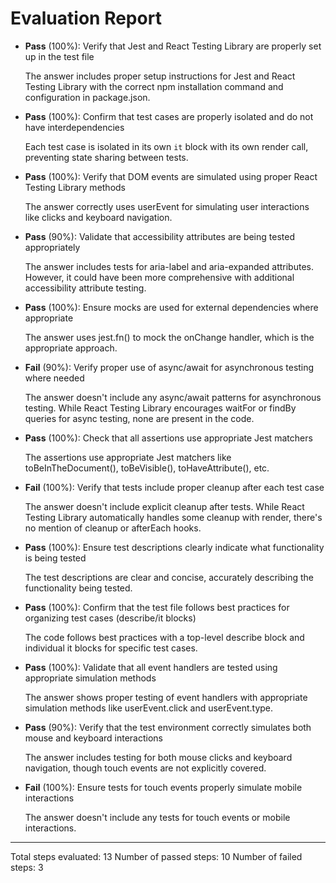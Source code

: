 # Evaluation Report

- **Pass** (100%): Verify that Jest and React Testing Library are properly set up in the test file
  
  The answer includes proper setup instructions for Jest and React Testing Library with the correct npm installation command and configuration in package.json.

- **Pass** (100%): Confirm that test cases are properly isolated and do not have interdependencies
  
  Each test case is isolated in its own `it` block with its own render call, preventing state sharing between tests.

- **Pass** (100%): Verify that DOM events are simulated using proper React Testing Library methods
  
  The answer correctly uses userEvent for simulating user interactions like clicks and keyboard navigation.

- **Pass** (90%): Validate that accessibility attributes are being tested appropriately
  
  The answer includes tests for aria-label and aria-expanded attributes. However, it could have been more comprehensive with additional accessibility attribute testing.

- **Pass** (100%): Ensure mocks are used for external dependencies where appropriate
  
  The answer uses jest.fn() to mock the onChange handler, which is the appropriate approach.

- **Fail** (90%): Verify proper use of async/await for asynchronous testing where needed
  
  The answer doesn't include any async/await patterns for asynchronous testing. While React Testing Library encourages waitFor or findBy queries for async testing, none are present in the code.

- **Pass** (100%): Check that all assertions use appropriate Jest matchers
  
  The assertions use appropriate Jest matchers like toBeInTheDocument(), toBeVisible(), toHaveAttribute(), etc.

- **Fail** (100%): Verify that tests include proper cleanup after each test case
  
  The answer doesn't include explicit cleanup after tests. While React Testing Library automatically handles some cleanup with render, there's no mention of cleanup or afterEach hooks.

- **Pass** (100%): Ensure test descriptions clearly indicate what functionality is being tested
  
  The test descriptions are clear and concise, accurately describing the functionality being tested.

- **Pass** (100%): Confirm that the test file follows best practices for organizing test cases (describe/it blocks)
  
  The code follows best practices with a top-level describe block and individual it blocks for specific test cases.

- **Pass** (100%): Validate that all event handlers are tested using appropriate simulation methods
  
  The answer shows proper testing of event handlers with appropriate simulation methods like userEvent.click and userEvent.type.

- **Pass** (90%): Verify that the test environment correctly simulates both mouse and keyboard interactions
  
  The answer includes testing for both mouse clicks and keyboard navigation, though touch events are not explicitly covered.

- **Fail** (100%): Ensure tests for touch events properly simulate mobile interactions
  
  The answer doesn't include any tests for touch events or mobile interactions.

---

Total steps evaluated: 13
Number of passed steps: 10
Number of failed steps: 3